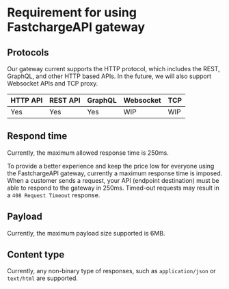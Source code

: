 # Requirement for using FastchargeAPI gateway

## Protocols

Our gateway current supports the HTTP protocol, which includes the REST, GraphQL, and other HTTP based APIs. In the future, we will also support Websocket APIs and TCP proxy.

| HTTP API | REST API | GraphQL | Websocket | TCP |
| -------- | -------- | ------- | --------- | --- |
| Yes      | Yes      | Yes     | WIP       | WIP |

## Respond time

Currently, the maximum allowed response time is 250ms.

To provide a better experience and keep the price low for everyone using the
FastchargeAPI gateway, currently a maximum response time is imposed. When a
customer sends a request, your API (endpoint destination) must be able to
respond to the gateway in 250ms. Timed-out requests may result in a `408 Request
Timeout` response.

## Payload

Currently, the maximum payload size supported is 6MB.

## Content type

Currently, any non-binary type of responses, such as `application/json` or
`text/html` are supported.

